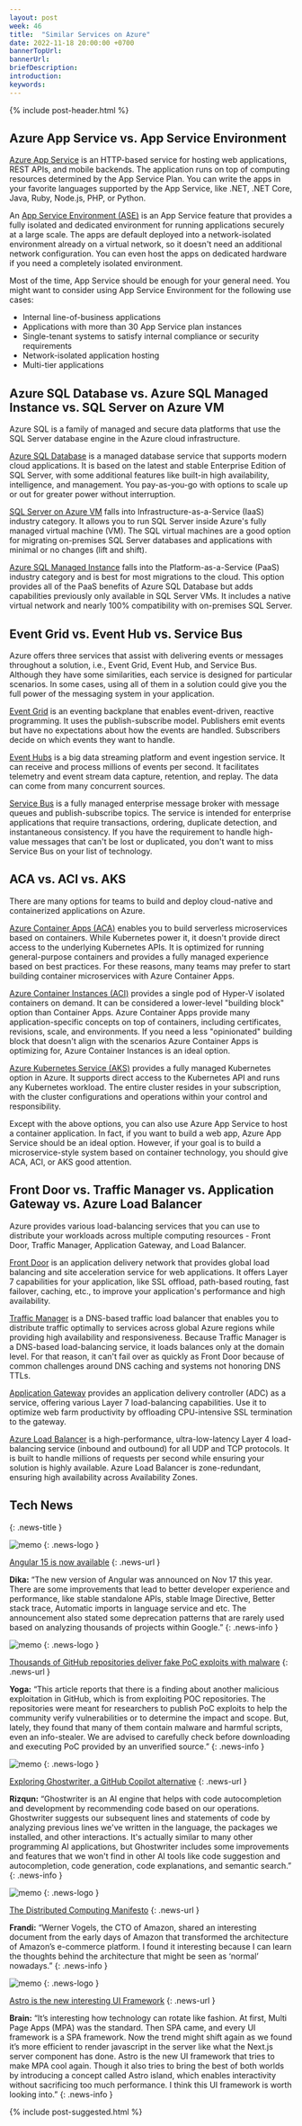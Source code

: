 ```yaml
---
layout: post
week: 46
title:  "Similar Services on Azure"
date: 2022-11-18 20:00:00 +0700
bannerTopUrl: 
bannerUrl: 
briefDescription: 
introduction:
keywords:
---
```


{% include post-header.html %}

## Azure App Service vs. App Service Environment

[Azure App Service](https://learn.microsoft.com/en-us/azure/app-service/) is an HTTP-based service for hosting web applications, REST APIs, and mobile backends. The application runs on top of computing resources determined by the App Service Plan. You can write the apps in your favorite languages supported by the App Service, like .NET, .NET Core, Java, Ruby, Node.js, PHP, or Python.

An [App Service Environment (ASE)](https://learn.microsoft.com/en-us/azure/app-service/environment/) is an App Service feature that provides a fully isolated and dedicated environment for running applications securely at a large scale. The apps are default deployed into a network-isolated environment already on a virtual network, so it doesn't need an additional network configuration. You can even host the apps on dedicated hardware if you need a completely isolated environment.

Most of the time, App Service should be enough for your general need. You might want to consider using App Service Environment for the following use cases:
- Internal line-of-business applications
- Applications with more than 30 App Service plan instances
- Single-tenant systems to satisfy internal compliance or security requirements
- Network-isolated application hosting
- Multi-tier applications

## Azure SQL Database vs. Azure SQL Managed Instance vs. SQL Server on Azure VM

Azure SQL is a family of managed and secure data platforms that use the SQL Server database engine in the Azure cloud infrastructure.

[Azure SQL Database](https://learn.microsoft.com/en-us/azure/azure-sql/database/sql-database-paas-overview?view=azuresql) is a managed database service that supports modern cloud applications. It is based on the latest and stable Enterprise Edition of SQL Server, with some additional features like built-in high availability, intelligence, and management. You pay-as-you-go with options to scale up or out for greater power without interruption.

[SQL Server on Azure VM](https://learn.microsoft.com/en-us/azure/azure-sql/virtual-machines/windows/sql-server-on-azure-vm-iaas-what-is-overview?view=azuresql) falls into Infrastructure-as-a-Service (IaaS) industry category. It allows you to run SQL Server inside Azure's fully managed virtual machine (VM). The SQL virtual machines are a good option for migrating on-premises SQL Server databases and applications with minimal or no changes (lift and shift).

[Azure SQL Managed Instance](https://learn.microsoft.com/en-us/azure/azure-sql/managed-instance/sql-managed-instance-paas-overview?view=azuresql) falls into the Platform-as-a-Service (PaaS) industry category and is best for most migrations to the cloud. This option provides all of the PaaS benefits of Azure SQL Database but adds capabilities previously only available in SQL Server VMs. It includes a native virtual network and nearly 100% compatibility with on-premises SQL Server.

## Event Grid vs. Event Hub vs. Service Bus

Azure offers three services that assist with delivering events or messages throughout a solution, i.e., Event Grid, Event Hub, and Service Bus. Although they have some similarities, each service is designed for particular scenarios. In some cases, using all of them in a solution could give you the full power of the messaging system in your application.

[Event Grid](https://learn.microsoft.com/en-us/azure/event-grid/overview) is an eventing backplane that enables event-driven, reactive programming. It uses the publish-subscribe model. Publishers emit events but have no expectations about how the events are handled. Subscribers decide on which events they want to handle.

[Event Hubs](https://learn.microsoft.com/en-us/azure/event-hubs/event-hubs-about) is a big data streaming platform and event ingestion service. It can receive and process millions of events per second. It facilitates telemetry and event stream data capture, retention, and replay. The data can come from many concurrent sources.

[Service Bus](https://learn.microsoft.com/en-us/azure/service-bus-messaging/service-bus-messaging-overview) is a fully managed enterprise message broker with message queues and publish-subscribe topics. The service is intended for enterprise applications that require transactions, ordering, duplicate detection, and instantaneous consistency. If you have the requirement to handle high-value messages that can't be lost or duplicated, you don't want to miss Service Bus on your list of technology.

## ACA vs. ACI vs. AKS

There are many options for teams to build and deploy cloud-native and containerized applications on Azure.

[Azure Container Apps (ACA)](https://learn.microsoft.com/en-us/azure/container-apps/overview) enables you to build serverless microservices based on containers. While Kubernetes power it, it doesn't provide direct access to the underlying Kubernetes APIs. It is optimized for running general-purpose containers and provides a fully managed experience based on best practices. For these reasons, many teams may prefer to start building container microservices with Azure Container Apps.

[Azure Container Instances (ACI)](https://learn.microsoft.com/en-us/azure/container-instances/) provides a single pod of Hyper-V isolated containers on demand. It can be considered a lower-level "building block" option than Container Apps. Azure Container Apps provide many application-specific concepts on top of containers, including certificates, revisions, scale, and environments. If you need a less "opinionated" building block that doesn't align with the scenarios Azure Container Apps is optimizing for, Azure Container Instances is an ideal option.

[Azure Kubernetes Service (AKS)](https://learn.microsoft.com/en-us/azure/aks/intro-kubernetes) provides a fully managed Kubernetes option in Azure. It supports direct access to the Kubernetes API and runs any Kubernetes workload. The entire cluster resides in your subscription, with the cluster configurations and operations within your control and responsibility.

Except with the above options, you can also use Azure App Service to host a container application. In fact, if you want to build a web app, Azure App Service should be an ideal option. However, if your goal is to build a microservice-style system based on container technology, you should give ACA, ACI, or AKS good attention.

## Front Door vs. Traffic Manager vs. Application Gateway vs. Azure Load Balancer

Azure provides various load-balancing services that you can use to distribute your workloads across multiple computing resources - Front Door, Traffic Manager, Application Gateway, and Load Balancer.

[Front Door](https://learn.microsoft.com/en-us/azure/frontdoor/front-door-overview) is an application delivery network that provides global load balancing and site acceleration service for web applications. It offers Layer 7 capabilities for your application, like SSL offload, path-based routing, fast failover, caching, etc., to improve your application's performance and high availability.

[Traffic Manager](https://learn.microsoft.com/en-us/azure/traffic-manager/traffic-manager-overview) is a DNS-based traffic load balancer that enables you to distribute traffic optimally to services across global Azure regions while providing high availability and responsiveness. Because Traffic Manager is a DNS-based load-balancing service, it loads balances only at the domain level. For that reason, it can't fail over as quickly as Front Door because of common challenges around DNS caching and systems not honoring DNS TTLs.

[Application Gateway](https://learn.microsoft.com/en-us/azure/application-gateway/overview) provides an application delivery controller (ADC) as a service, offering various Layer 7 load-balancing capabilities. Use it to optimize web farm productivity by offloading CPU-intensive SSL termination to the gateway.

[Azure Load Balancer](https://learn.microsoft.com/en-us/azure/load-balancer/load-balancer-overview) is a high-performance, ultra-low-latency Layer 4 load-balancing service (inbound and outbound) for all UDP and TCP protocols. It is built to handle millions of requests per second while ensuring your solution is highly available. Azure Load Balancer is zone-redundant, ensuring high availability across Availability Zones.

## Tech News
{: .news-title }

![memo](/assets/images/tech-news.svg)
{: .news-logo }

[Angular 15 is now available](https://blog.angular.io/angular-v15-is-now-available-df7be7f2f4c8)
{: .news-url }

__Dika:__ “The new version of Angular was announced on Nov 17 this year. There are some improvements that lead to better developer experience and performance, like stable standalone APIs, stable Image Directive, Better stack trace, Automatic imports in language service and etc. The announcement also stated some deprecation patterns that are rarely used based on analyzing thousands of projects within Google.”
{: .news-info }

![memo](/assets/images/tech-news.svg)
{: .news-logo }

[Thousands of GitHub repositories deliver fake PoC exploits with malware](https://www.bleepingcomputer.com/news/security/thousands-of-github-repositories-deliver-fake-poc-exploits-with-malware/)
{: .news-url }

__Yoga:__ “This article reports that there is a finding about another malicious exploitation in GitHub, which is from exploiting POC repositories. The repositories were meant for researchers to publish PoC exploits to help the community verify vulnerabilities or to determine the impact and scope. But, lately, they found that many of them contain malware and harmful scripts, even an info-stealer. We are advised to carefully check before downloading and executing PoC provided by an unverified source.”
{: .news-info }

![memo](/assets/images/tech-news.svg)
{: .news-logo }

[Exploring Ghostwriter, a GitHub Copilot alternative](https://blog.logrocket.com/ghostwriter-github-copilot-alternative/)
{: .news-url }

__Rizqun:__ “Ghostwriter is an AI engine that helps with code autocompletion and development by recommending code based on our operations. Ghostwriter suggests our subsequent lines and statements of code by analyzing previous lines we've written in the language, the packages we installed, and other interactions. It's actually similar to many other programming AI applications, but Ghostwriter includes some improvements and features that we won't find in other AI tools like code suggestion and autocompletion, code generation, code explanations, and semantic search.”
{: .news-info }

![memo](/assets/images/tech-news.svg)
{: .news-logo }

[The Distributed Computing Manifesto](https://www.allthingsdistributed.com/2022/11/amazon-1998-distributed-computing-manifesto.html)
{: .news-url }

__Frandi:__ “Werner Vogels, the CTO of Amazon, shared an interesting document from the early days of Amazon that transformed the architecture of Amazon’s e-commerce platform. I found it interesting because I can learn the thoughts behind the architecture that might be seen as ‘normal’ nowadays.”
{: .news-info }

![memo](/assets/images/tech-news.svg)
{: .news-logo }

[Astro is the new interesting UI Framework](https://docs.astro.build/en/concepts/why-astro/)
{: .news-url }

__Brain:__ “It’s interesting how technology can rotate like fashion. At first, Multi Page Apps (MPA) was the standard. Then SPA came, and every UI framework is a SPA framework. Now the trend might shift again as we found it’s more efficient to render javascript in the server like what the Next.js server component has done. Astro is the new UI framework that tries to make MPA cool again. Though it also tries to bring the best of both worlds by introducing a concept called Astro island, which enables interactivity without sacrificing too much performance. I think this UI framework is worth looking into.”
{: .news-info }

{% include post-suggested.html %}